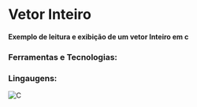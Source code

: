 # Vetor Inteiro 
#### Exemplo de leitura e exibição de um vetor Inteiro em c

### Ferramentas e Tecnologias: 

### Lingaugens: 
![C](https://img.shields.io/badge/c-%2300599C.svg?style=for-the-badge&logo=c&logoColor=white)
